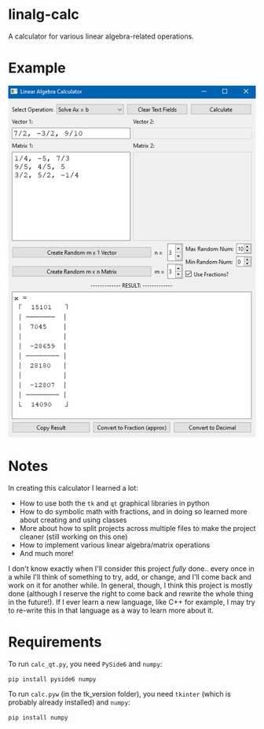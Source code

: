 # linalg-calc
A calculator for various linear algebra-related operations.

# Example
![Example Image](demo1.png)

# Notes
In creating this calculator I learned a lot:
- How to use both the `tk` and `qt` graphical libraries in python
- How to do symbolic math with fractions, and in doing so learned more about creating and using classes
- More about how to split projects across multiple files to make the project cleaner (still working on this one)
- How to implement various linear algebra/matrix operations
- And much more!

I don't know exactly when I'll consider this project _fully_ done.. every once in a while I'll think of something to try, add, or change, and I'll come back and work on it for another while. In general, though, I think this project is mostly done (although I reserve the right to come back and rewrite the whole thing in the future!). If I ever learn a new language, like C++ for example, I may try to re-write this in that language as a way to learn more about it.

# Requirements
To run `calc_qt.py`, you need `PySide6` and `numpy`:
```
pip install pyside6 numpy
```
To run `calc.pyw` (in the tk_version folder), you need `tkinter` (which is probably already installed) and `numpy`:
```
pip install numpy
```
